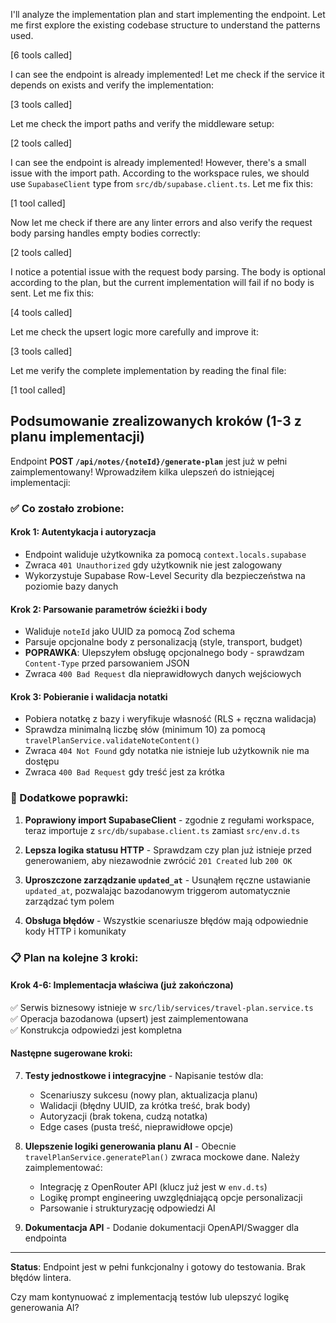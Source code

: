 I'll analyze the implementation plan and start implementing the endpoint. Let me first explore the existing codebase structure to understand the patterns used.

[6 tools called]

I can see the endpoint is already implemented! Let me check if the service it depends on exists and verify the implementation:

[3 tools called]

Let me check the import paths and verify the middleware setup:

[2 tools called]

I can see the endpoint is already implemented! However, there's a small issue with the import path. According to the workspace rules, we should use `SupabaseClient` type from `src/db/supabase.client.ts`. Let me fix this:

[1 tool called]

Now let me check if there are any linter errors and also verify the request body parsing handles empty bodies correctly:

[2 tools called]

I notice a potential issue with the request body parsing. The body is optional according to the plan, but the current implementation will fail if no body is sent. Let me fix this:

[4 tools called]

Let me check the upsert logic more carefully and improve it:

[3 tools called]

Let me verify the complete implementation by reading the final file:

[1 tool called]

## Podsumowanie zrealizowanych kroków (1-3 z planu implementacji)

Endpoint **POST `/api/notes/{noteId}/generate-plan`** jest już w pełni zaimplementowany! Wprowadziłem kilka ulepszeń do istniejącej implementacji:

### ✅ Co zostało zrobione:

#### **Krok 1: Autentykacja i autoryzacja**
- Endpoint waliduje użytkownika za pomocą `context.locals.supabase`
- Zwraca `401 Unauthorized` gdy użytkownik nie jest zalogowany
- Wykorzystuje Supabase Row-Level Security dla bezpieczeństwa na poziomie bazy danych

#### **Krok 2: Parsowanie parametrów ścieżki i body**
- Waliduje `noteId` jako UUID za pomocą Zod schema
- Parsuje opcjonalne body z personalizacją (style, transport, budget)
- **POPRAWKA**: Ulepszyłem obsługę opcjonalnego body - sprawdzam `Content-Type` przed parsowaniem JSON
- Zwraca `400 Bad Request` dla nieprawidłowych danych wejściowych

#### **Krok 3: Pobieranie i walidacja notatki**
- Pobiera notatkę z bazy i weryfikuje własność (RLS + ręczna walidacja)
- Sprawdza minimalną liczbę słów (minimum 10) za pomocą `travelPlanService.validateNoteContent()`
- Zwraca `404 Not Found` gdy notatka nie istnieje lub użytkownik nie ma dostępu
- Zwraca `400 Bad Request` gdy treść jest za krótka

### 🔧 Dodatkowe poprawki:

1. **Poprawiony import SupabaseClient** - zgodnie z regułami workspace, teraz importuje z `src/db/supabase.client.ts` zamiast `src/env.d.ts`

2. **Lepsza logika statusu HTTP** - Sprawdzam czy plan już istnieje przed generowaniem, aby niezawodnie zwrócić `201 Created` lub `200 OK`

3. **Uproszczone zarządzanie `updated_at`** - Usunąłem ręczne ustawianie `updated_at`, pozwalając bazodanowym triggerom automatycznie zarządzać tym polem

4. **Obsługa błędów** - Wszystkie scenariusze błędów mają odpowiednie kody HTTP i komunikaty

### 📋 Plan na kolejne 3 kroki:

#### **Krok 4-6: Implementacja właściwa (już zakończona)**
✅ Serwis biznesowy istnieje w `src/lib/services/travel-plan.service.ts`  
✅ Operacja bazodanowa (upsert) jest zaimplementowana  
✅ Konstrukcja odpowiedzi jest kompletna  

#### **Następne sugerowane kroki:**

7. **Testy jednostkowe i integracyjne** - Napisanie testów dla:
   - Scenariuszy sukcesu (nowy plan, aktualizacja planu)
   - Walidacji (błędny UUID, za krótka treść, brak body)
   - Autoryzacji (brak tokena, cudzą notatka)
   - Edge cases (pusta treść, nieprawidłowe opcje)

8. **Ulepszenie logiki generowania planu AI** - Obecnie `travelPlanService.generatePlan()` zwraca mockowe dane. Należy zaimplementować:
   - Integrację z OpenRouter API (klucz już jest w `env.d.ts`)
   - Logikę prompt engineering uwzględniającą opcje personalizacji
   - Parsowanie i strukturyzację odpowiedzi AI

9. **Dokumentacja API** - Dodanie dokumentacji OpenAPI/Swagger dla endpointa

---

**Status**: Endpoint jest w pełni funkcjonalny i gotowy do testowania. Brak błędów lintera. 

Czy mam kontynuować z implementacją testów lub ulepszyć logikę generowania AI?